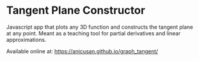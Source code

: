 # Tangent Plane Constructor

Javascript app that plots any 3D function and constructs the tangent plane at any point. Meant as a teaching tool for partial derivatives and linear approximations.

Available online at:
https://anicusan.github.io/graph_tangent/


